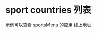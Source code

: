 # sport countries 列表

示例可以查看 sportsMenu 的应用
[线上地址](https://www.sportybet.com/ke/m/sports?source=home)
